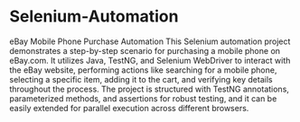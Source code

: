 # Selenium-Automation
eBay Mobile Phone Purchase Automation
This Selenium automation project demonstrates a step-by-step scenario for purchasing a mobile phone on eBay.com. It utilizes Java, TestNG, and Selenium WebDriver to interact with the eBay website, performing actions like searching for a mobile phone, selecting a specific item, adding it to the cart, and verifying key details throughout the process. The project is structured with TestNG annotations, parameterized methods, and assertions for robust testing, and it can be easily extended for parallel execution across different browsers.
